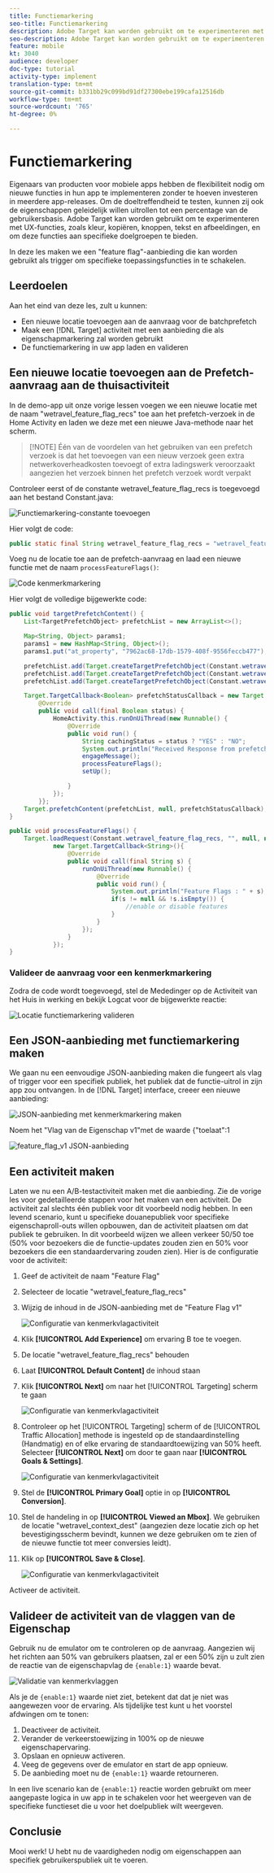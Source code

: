```yaml
---
title: Functiemarkering
seo-title: Functiemarkering
description: Adobe Target kan worden gebruikt om te experimenteren met UX-functies, zoals kleur, kopiëren, knoppen, tekst en afbeeldingen, en om deze functies aan specifieke doelgroepen te bieden.
seo-description: Adobe Target kan worden gebruikt om te experimenteren met UX-functies, zoals kleur, kopiëren, knoppen, tekst en afbeeldingen, en om deze functies aan specifieke doelgroepen te bieden.
feature: mobile
kt: 3040
audience: developer
doc-type: tutorial
activity-type: implement
translation-type: tm+mt
source-git-commit: b331bb29c099bd91df27300ebe199cafa12516db
workflow-type: tm+mt
source-wordcount: '765'
ht-degree: 0%

---
```



# Functiemarkering

Eigenaars van producten voor mobiele apps hebben de flexibiliteit nodig om nieuwe functies in hun app te implementeren zonder te hoeven investeren in meerdere app-releases. Om de doeltreffendheid te testen, kunnen zij ook de eigenschappen geleidelijk willen uitrollen tot een percentage van de gebruikersbasis. Adobe Target kan worden gebruikt om te experimenteren met UX-functies, zoals kleur, kopiëren, knoppen, tekst en afbeeldingen, en om deze functies aan specifieke doelgroepen te bieden.

In deze les maken we een &quot;feature flag&quot;-aanbieding die kan worden gebruikt als trigger om specifieke toepassingsfuncties in te schakelen.

## Leerdoelen

Aan het eind van deze les, zult u kunnen:

* Een nieuwe locatie toevoegen aan de aanvraag voor de batchprefetch
* Maak een [!DNL Target] activiteit met een aanbieding die als eigenschapmarkering zal worden gebruikt
* De functiemarkering in uw app laden en valideren

## Een nieuwe locatie toevoegen aan de Prefetch-aanvraag aan de thuisactiviteit

In de demo-app uit onze vorige lessen voegen we een nieuwe locatie met de naam &quot;wetravel_feature_flag_recs&quot; toe aan het prefetch-verzoek in de Home Activity en laden we deze met een nieuwe Java-methode naar het scherm.

>[!NOTE] Één van de voordelen van het gebruiken van een prefetch verzoek is dat het toevoegen van een nieuw verzoek geen extra netwerkoverheadkosten toevoegt of extra ladingswerk veroorzaakt aangezien het verzoek binnen het prefetch verzoek wordt verpakt

Controleer eerst of de constante wetravel_feature_flag_recs is toegevoegd aan het bestand Constant.java:

![Functiemarkering-constante toevoegen](assets/feature_flag_constant.jpg)

Hier volgt de code:

```java
public static final String wetravel_feature_flag_recs = "wetravel_feature_flag_recs";
```

Voeg nu de locatie toe aan de prefetch-aanvraag en laad een nieuwe functie met de naam `processFeatureFlags()`:

![Code kenmerkmarkering](assets/feature_flag_code.jpg)

Hier volgt de volledige bijgewerkte code:

```java
public void targetPrefetchContent() {
    List<TargetPrefetchObject> prefetchList = new ArrayList<>();

    Map<String, Object> params1;
    params1 = new HashMap<String, Object>();
    params1.put("at_property", "7962ac68-17db-1579-408f-9556feccb477");

    prefetchList.add(Target.createTargetPrefetchObject(Constant.wetravel_engage_home, params1));
    prefetchList.add(Target.createTargetPrefetchObject(Constant.wetravel_engage_search, params1));
    prefetchList.add(Target.createTargetPrefetchObject(Constant.wetravel_feature_flag_recs, params1));

    Target.TargetCallback<Boolean> prefetchStatusCallback = new Target.TargetCallback<Boolean>() {
        @Override
        public void call(final Boolean status) {
            HomeActivity.this.runOnUiThread(new Runnable() {
                @Override
                public void run() {
                    String cachingStatus = status ? "YES" : "NO";
                    System.out.println("Received Response from prefetch : " + cachingStatus);
                    engageMessage();
                    processFeatureFlags();
                    setUp();

                }
            });
        }};
    Target.prefetchContent(prefetchList, null, prefetchStatusCallback);
}

public void processFeatureFlags() {
    Target.loadRequest(Constant.wetravel_feature_flag_recs, "", null, null, null,
            new Target.TargetCallback<String>(){
                @Override
                public void call(final String s) {
                    runOnUiThread(new Runnable() {
                        @Override
                        public void run() {
                            System.out.println("Feature Flags : " + s);
                            if(s != null && !s.isEmpty()) {
                                //enable or disable features
                            }
                        }
                    });
                }
            });
}
```

### Valideer de aanvraag voor een kenmerkmarkering

Zodra de code wordt toegevoegd, stel de Mededinger op de Activiteit van het Huis in werking en bekijk Logcat voor de bijgewerkte reactie:

![Locatie functiemarkering valideren](assets/feature_flag_code_logcat.jpg)

## Een JSON-aanbieding met functiemarkering maken

We gaan nu een eenvoudige JSON-aanbieding maken die fungeert als vlag of trigger voor een specifiek publiek, het publiek dat de functie-uitrol in zijn app zou ontvangen. In de [!DNL Target] interface, creeer een nieuwe aanbieding:

![JSON-aanbieding met kenmerkmarkering maken](assets/feature_flag_json_offer.jpg)

Noem het &quot;Vlag van de Eigenschap v1&quot;met de waarde {&quot;toelaat&quot;:1

![feature_flag_v1 JSON-aanbieding](assets/feature_flag_json_name.jpg)

## Een activiteit maken

Laten we nu een A/B-testactiviteit maken met die aanbieding. Zie de vorige les voor gedetailleerde stappen voor het maken van een activiteit. De activiteit zal slechts één publiek voor dit voorbeeld nodig hebben. In een levend scenario, kunt u specifieke douanepubliek voor specifieke eigenschaproll-outs willen opbouwen, dan de activiteit plaatsen om dat publiek te gebruiken. In dit voorbeeld wijzen we alleen verkeer 50/50 toe (50% voor bezoekers die de functie-updates zouden zien en 50% voor bezoekers die een standaardervaring zouden zien). Hier is de configuratie voor de activiteit:

1. Geef de activiteit de naam &quot;Feature Flag&quot;
1. Selecteer de locatie &quot;wetravel_feature_flag_recs&quot;
1. Wijzig de inhoud in de JSON-aanbieding met de &quot;Feature Flag v1&quot;

   ![Configuratie van kenmerkvlagactiviteit](assets/feature_flag_activity.jpg)

1. Klik **[!UICONTROL Add Experience]** om ervaring B toe te voegen.
1. De locatie &quot;wetravel_feature_flag_recs&quot; behouden
1. Laat **[!UICONTROL Default Content]** de inhoud staan
1. Klik **[!UICONTROL Next]** om naar het [!UICONTROL Targeting] scherm te gaan

   ![Configuratie van kenmerkvlagactiviteit](assets/feature_flag_activity_2.jpg)

1. Controleer op het [!UICONTROL Targeting] scherm of de [!UICONTROL Traffic Allocation] methode is ingesteld op de standaardinstelling (Handmatig) en of elke ervaring de standaardtoewijzing van 50% heeft. Selecteer **[!UICONTROL Next]** om door te gaan naar **[!UICONTROL Goals & Settings]**.

   ![Configuratie van kenmerkvlagactiviteit](assets/feature_flag_activity_3.jpg)

1. Stel de **[!UICONTROL Primary Goal]** optie in op **[!UICONTROL Conversion]**.
1. Stel de handeling in op **[!UICONTROL Viewed an Mbox]**. We gebruiken de locatie &quot;wetravel_context_dest&quot; (aangezien deze locatie zich op het bevestigingsscherm bevindt, kunnen we deze gebruiken om te zien of de nieuwe functie tot meer conversies leidt).
1. Klik op **[!UICONTROL Save & Close]**.

   ![Configuratie van kenmerkvlagactiviteit](assets/feature_flag_activity_4.jpg)

Activeer de activiteit.

## Valideer de activiteit van de vlaggen van de Eigenschap

Gebruik nu de emulator om te controleren op de aanvraag. Aangezien wij het richten aan 50% van gebruikers plaatsen, zal er een 50% zijn u zult zien de reactie van de eigenschapvlag de `{enable:1}` waarde bevat.

![Validatie van kenmerkvlaggen](assets/feature_flag_validation.jpg)

Als je de `{enable:1}` waarde niet ziet, betekent dat dat je niet was aangewezen voor de ervaring. Als tijdelijke test kunt u het voorstel afdwingen om te tonen:

1. Deactiveer de activiteit.
1. Verander de verkeerstoewijzing in 100% op de nieuwe eigenschapervaring.
1. Opslaan en opnieuw activeren.
1. Veeg de gegevens over de emulator en start de app opnieuw.
1. De aanbieding moet nu de `{enable:1}` waarde retourneren.

In een live scenario kan de `{enable:1}` reactie worden gebruikt om meer aangepaste logica in uw app in te schakelen voor het weergeven van de specifieke functieset die u voor het doelpubliek wilt weergeven.

## Conclusie

Mooi werk! U hebt nu de vaardigheden nodig om eigenschappen aan specifiek gebruikerspubliek uit te voeren.
